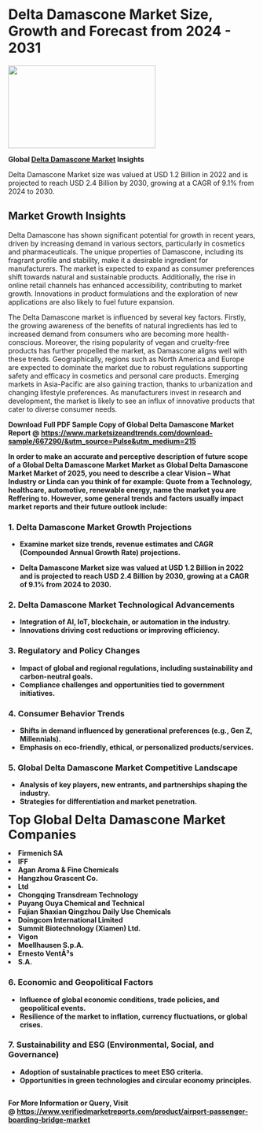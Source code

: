 <H1>Delta Damascone Market Size, Growth and Forecast from 2024 - 2031</H1><img class="aligncenter size-medium wp-image-584254" src="https://thirdeyenews.in/wp-content/uploads/2024/09/Global-Market-Research-300x168.jpeg" alt="" width="300" height="168" /><p><strong>Global&nbsp;<a href="https://www.marketsizeandtrends.com/download-sample/667290/&amp;utm_source=Pulse&amp;utm_medium=215">Delta Damascone Market</a> Insights</strong></p><p>Delta Damascone Market size was valued at USD 1.2 Billion in 2022 and is projected to reach USD 2.4 Billion by 2030, growing at a CAGR of 9.1% from 2024 to 2030.</p><p><h2>Market Growth Insights</h2> <p> Delta Damascone has shown significant potential for growth in recent years, driven by increasing demand in various sectors, particularly in cosmetics and pharmaceuticals. The unique properties of Damascone, including its fragrant profile and stability, make it a desirable ingredient for manufacturers. The market is expected to expand as consumer preferences shift towards natural and sustainable products. Additionally, the rise in online retail channels has enhanced accessibility, contributing to market growth. Innovations in product formulations and the exploration of new applications are also likely to fuel future expansion. </p> <p><strong></strong></p> <p> The Delta Damascone market is influenced by several key factors. Firstly, the growing awareness of the benefits of natural ingredients has led to increased demand from consumers who are becoming more health-conscious. Moreover, the rising popularity of vegan and cruelty-free products has further propelled the market, as Damascone aligns well with these trends. Geographically, regions such as North America and Europe are expected to dominate the market due to robust regulations supporting safety and efficacy in cosmetics and personal care products. Emerging markets in Asia-Pacific are also gaining traction, thanks to urbanization and changing lifestyle preferences. As manufacturers invest in research and development, the market is likely to see an influx of innovative products that cater to diverse consumer needs. </p> <p><strong></p><p><span class=""><strong>Download Full PDF Sample Copy of Global Delta Damascone Market Report</strong> @ <a href="https://www.marketsizeandtrends.com/download-sample/667290/&amp;utm_source=Pulse&amp;utm_medium=215" target="_blank">https://www.marketsizeandtrends.com/download-sample/667290/&amp;utm_source=Pulse&amp;utm_medium=215</a></span></p><p>In order to make an accurate and perceptive description of future scope of a Global&nbsp;Delta Damascone Market Market as Global&nbsp;Delta Damascone Market Market of 2025, you need to describe a clear Vision &ndash; What Industry or Linda can you think of for example: Quote from a Technology, healthcare, automotive, renewable energy, name the market you are Reffering to. However, some general trends and factors usually impact market reports and their future outlook include:</p><h3>1.&nbsp;<strong>Delta Damascone Market Growth Projections</strong></h3><ul><li>Examine market size trends, revenue estimates and CAGR (Compounded Annual Growth Rate) projections.</li><li><p>Delta Damascone Market size was valued at USD 1.2 Billion in 2022 and is projected to reach USD 2.4 Billion by 2030, growing at a CAGR of 9.1% from 2024 to 2030.</p></li></ul><h3>2.&nbsp;<strong>Delta Damascone Market Technological Advancements</strong></h3><ul><li>Integration of AI, IoT, blockchain, or automation in the industry.</li><li>Innovations driving cost reductions or improving efficiency.</li></ul><h3>3.&nbsp;<strong>Regulatory and Policy Changes</strong></h3><ul><li>Impact of global and regional regulations, including sustainability and carbon-neutral goals.</li><li>Compliance challenges and opportunities tied to government initiatives.</li></ul><h3>4.&nbsp;<strong>Consumer Behavior Trends</strong></h3><ul><li>Shifts in demand influenced by generational preferences (e.g., Gen Z, Millennials).</li><li>Emphasis on eco-friendly, ethical, or personalized products/services.</li></ul><h3>5.&nbsp;<strong>Global Delta Damascone Market Competitive Landscape</strong></h3><ul><li>Analysis of key players, new entrants, and partnerships shaping the industry.</li><li>Strategies for differentiation and market penetration.</li></ul><p data-pm-slice="1 1 []"><span style="color: inherit; font-family: inherit; font-size: 25px;">Top Global Delta Damascone Market Companies</span></p><div class="" data-test-id=""><p><li>Firmenich SA</li><li> IFF</li><li> Agan Aroma & Fine Chemicals</li><li> Hangzhou Grascent Co.</li><li>Ltd</li><li> Chongqing Transdream Technology</li><li> Puyang Ouya Chemical and Technical</li><li> Fujian Shaxian Qingzhou Daily Use Chemicals</li><li> Doingcom International Limited</li><li> Summit Biotechnology (Xiamen) Ltd.</li><li> Vigon</li><li> Moellhausen S.p.A.</li><li> Ernesto VentÃ³s</li><li> S.A.</li></p></div><h3>6.&nbsp;<strong>Economic and Geopolitical Factors</strong></h3><ul><li>Influence of global economic conditions, trade policies, and geopolitical events.</li><li>Resilience of the market to inflation, currency fluctuations, or global crises.</li></ul><h3>7.&nbsp;<strong>Sustainability and ESG (Environmental, Social, and Governance)</strong></h3><ul><li>Adoption of sustainable practices to meet ESG criteria.</li><li>Opportunities in green technologies and circular economy principles.</li></ul><h2><strong style="font-size: 14px;">For More Information or Query, Visit @&nbsp;</strong><a style="background-color: #ffffff; font-size: 14px;" href="https://www.marketsizeandtrends.com/report/delta-damascone-market/" target="_blank">https://www.verifiedmarketreports.com/product/airport-passenger-boarding-bridge-market</a></h2>
